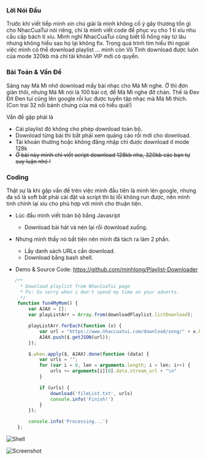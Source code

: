 ### Lời Nói Đầu
Trước khi viết tiếp mình xin chú giải là mình không cố ý gây thương tổn gì cho NhacCuaTui nói riêng, chỉ là mình viết code để phục vụ cho 1 tí xíu nhu cầu cấp bách tí xíu. Mình nghĩ NhacCuaTui cũng biết lỗ hổng này từ lâu nhưng không hiểu sao họ lại không fix. Trong quá trình tìm hiểu thì ngoài việc mình có thể download playlist ... mình còn Vô Tình download được luôn của mode 320kb mà chỉ tài khoản VIP mới có quyền.

### Bài Toán & Vấn Đề
Sáng nay Má Mi nhờ download mấy bài nhạc cho Má Mi nghe. Ờ thì đơn giản thôi, nhưng Má Mi nói là 100 bài cơ, để Má Mi nghe đỡ chán. Thế là Đev Đít Đen tui cũng lên google rồi lục được tuyển tập nhạc mà Má Mi thích. (Con trai 32 nồi bánh chưng của má có hiếu quá!)

Vấn đề gặp phải là 
- Cái playlist đó không cho phép download toàn bộ.
- Download từng bài thì bắt phải xem quảng cáo rồi mới cho download.
- Tài khoản thường hoặc không đăng nhập chỉ được download ở mode 128k
- ~~Ở bài này mình chỉ viết script download 128kb nha, 320kb các bạn tự suy luận nhé !~~

### Coding
Thật sự là khi gặp vấn đề trên việc mình đầu tiên là mình lên google, nhưng đa số là soft bắt phải cài đặt và script thì bị lỗi không run được, nên mình tinh chỉnh lại xíu cho phù hợp với mình cho thuận tiện.

- Lúc đầu mình viết toàn bộ bằng Javasript
    -  Download bài hát và nén lại rồi download xuống.

- Nhưng mình thấy nó bất tiện nên mình đã tách ra làm 2 phần.
    - Lấy danh sách URLs cần download.
    - Download bằng bash shell. 

- Demo & Source Code: https://github.com/minhlong/Playlist-Downloader

```javascript
   /**
     * Download playlist from NhacCuaTui page
     * Ps: So sorry when i don't spend my time on your adverts.
     */
    function fun4MyMom() {
        var AJAX = [];
        var playListArr = Array.from(downloadPlaylist.listDownload);

        playListArr.forEach(function (x) {
            var url = "https://www.nhaccuatui.com/download/song/" + x.key + "_128";
            AJAX.push($.getJSON(url));
        });

        $.when.apply($, AJAX).done(function (data) {
            var urls = "";
            for (var i = 0, len = arguments.length; i < len; i++) {
                urls += arguments[i][0].data.stream_url + "\n"
            }

            if (urls) {
                download('fileList.txt', urls)
                console.info('Finish!')
            }
        });

        console.info('Processing...')
    };

```

![Shell](https://github.com/minhlong/Playlist-Downloader/raw/master/screenshots/shell.png?raw=true)

![Screenshot](https://github.com/minhlong/Playlist-Downloader/raw/master/screenshots/raw-code.png?raw=true)